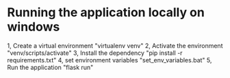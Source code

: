 # Running the application locally on windows
1, Create a virtual environment "virtualenv venv"
2, Activate the environment "venv/scripts/activate"
3, Install the dependency "pip install -r requirements.txt"
4, set environment variables "set_env_variables.bat"
5, Run the application "flask run"